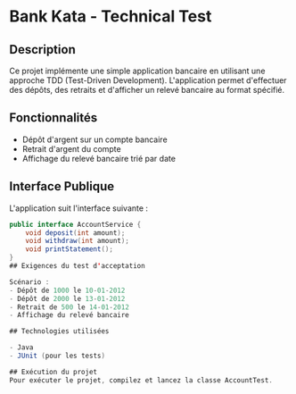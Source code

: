 # Bank Kata - Technical Test

## Description  
Ce projet implémente une simple application bancaire en utilisant une approche TDD (Test-Driven Development). L'application permet d'effectuer des dépôts, des retraits et d'afficher un relevé bancaire au format spécifié.

## Fonctionnalités  
- Dépôt d'argent sur un compte bancaire  
- Retrait d'argent du compte  
- Affichage du relevé bancaire trié par date  

## Interface Publique  
L'application suit l'interface suivante :  
```java
public interface AccountService {
    void deposit(int amount);
    void withdraw(int amount);
    void printStatement();
}
## Exigences du test d'acceptation

Scénario :
- Dépôt de 1000 le 10-01-2012
- Dépôt de 2000 le 13-01-2012
- Retrait de 500 le 14-01-2012
- Affichage du relevé bancaire

## Technologies utilisées

- Java
- JUnit (pour les tests)

## Exécution du projet
Pour exécuter le projet, compilez et lancez la classe AccountTest.

